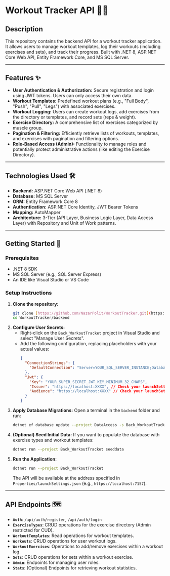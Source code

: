 # Workout Tracker API 🏋️‍♂️

## Description

This repository contains the backend API for a workout tracker application. It allows users to manage workout templates, log their workouts (including exercises and sets), and track their progress. Built with .NET 8, ASP.NET Core Web API, Entity Framework Core, and MS SQL Server.

---

## Features ✨

* **User Authentication & Authorization:** Secure registration and login using JWT tokens. Users can only access their own data.
* **Workout Templates:** Predefined workout plans (e.g., "Full Body", "Push", "Pull", "Legs") with associated exercises.
* **Workout Logging:** Users can create workout logs, add exercises from the directory or templates, and record sets (reps & weight).
* **Exercise Directory:** A comprehensive list of exercises categorized by muscle group.
* **Pagination & Filtering:** Efficiently retrieve lists of workouts, templates, and exercises with pagination and filtering options.
* **Role-Based Access (Admin):** Functionality to manage roles and potentially protect administrative actions (like editing the Exercise Directory).

---

## Technologies Used 🛠️

* **Backend:** ASP.NET Core Web API (.NET 8)
* **Database:** MS SQL Server
* **ORM:** Entity Framework Core 8
* **Authentication:** ASP.NET Core Identity, JWT Bearer Tokens
* **Mapping:** AutoMapper
* **Architecture:** 3-Tier (API Layer, Business Logic Layer, Data Access Layer) with Repository and Unit of Work patterns.

---

## Getting Started 🚀

### Prerequisites

* .NET 8 SDK
* MS SQL Server (e.g., SQL Server Express)
* An IDE like Visual Studio or VS Code

### Setup Instructions

1.  **Clone the repository:**
    ```bash
    git clone [https://github.com/NazarPolit/WorkoutTracker.git](https://github.com/NazarPolit/WorkoutTracker.git)
    cd WorkoutTracker/backend
    ```
2.  **Configure User Secrets:**
    * Right-click on the `Back_WorkoutTracket` project in Visual Studio and select "Manage User Secrets".
    * Add the following configuration, replacing placeholders with your actual values:
        ```json
        {
          "ConnectionStrings": {
            "DefaultConnection": "Server=YOUR_SQL_SERVER_INSTANCE;Database=workouttracker_dev;Trusted_Connection=True;TrustServerCertificate=True;"
          },
          "Jwt": {
            "Key": "YOUR_SUPER_SECRET_JWT_KEY_MINIMUM_32_CHARS",
            "Issuer": "https://localhost:XXXX", // Check your launchSettings.json
            "Audience": "https://localhost:XXXX" // Check your launchSettings.json
          }
        }
        ```
3.  **Apply Database Migrations:**
    Open a terminal in the `backend` folder and run:
    ```bash
    dotnet ef database update --project DataAccess -s Back_WorkoutTracket
    ```
4.  **(Optional) Seed Initial Data:**
    If you want to populate the database with exercise types and workout templates:
    ```bash
    dotnet run --project Back_WorkoutTracket seeddata
    ```
5.  **Run the Application:**
    ```bash
    dotnet run --project Back_WorkoutTracket
    ```
    The API will be available at the address specified in `Properties/launchSettings.json` (e.g., `https://localhost:7157`).

---

## API Endpoints 🗺️

* **`Auth`**: `/api/auth/register`, `/api/auth/login`
* **`ExerciseTypes`**: CRUD operations for the exercise directory (Admin restricted for CUD).
* **`WorkoutTemplates`**: Read operations for workout templates.
* **`Workouts`**: CRUD operations for user workout logs.
* **`WorkoutExercises`**: Operations to add/remove exercises within a workout log.
* **`Sets`**: CRUD operations for sets within a workout exercise.
* **`Admin`**: Endpoints for managing user roles.
* **`Stats`**: (Optional) Endpoints for retrieving workout statistics.
